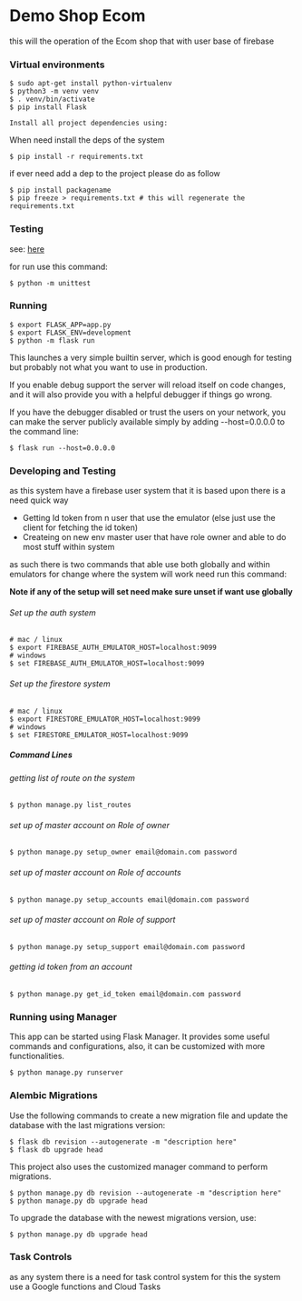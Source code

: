 # Demo Shop Ecom

this will the operation of the Ecom shop that with user base of firebase

### Virtual environments

```angular2html
$ sudo apt-get install python-virtualenv
$ python3 -m venv venv
$ . venv/bin/activate
$ pip install Flask

Install all project dependencies using:

```
When need install the deps of the system
```angular2html
$ pip install -r requirements.txt
```

if ever need add a dep to the project please do as follow
```angular2html
$ pip install packagename
$ pip freeze > requirements.txt # this will regenerate the requirements.txt
```

### Testing
see: [here](https://docs.python.org/3/library/unittest.htm)
<p>
for run use this command:
</p>

```angular2html
$ python -m unittest
```
### Running
 
```angular2html
$ export FLASK_APP=app.py
$ export FLASK_ENV=development
$ python -m flask run
```

This launches a very simple builtin server, which is good enough for testing but probably not what you want to use in production.

If you enable debug support the server will reload itself on code changes, and it will also provide you with a helpful debugger if things go wrong.

If you have the debugger disabled or trust the users on your network, you can make the server publicly available simply by adding --host=0.0.0.0 to the command line:

```angular2html
$ flask run --host=0.0.0.0
```

### Developing and Testing
<p>
as this system have a firebase user system that it is based upon there is a need quick way</p>
<ul>
    <li>Getting Id token from n user that use the emulator (else just use the client for fetching the id token)</li>
    <li>Createing on new env master user that have role owner and able to do most stuff within system</li>
</ul>
as such there is two commands that able use both globally and within emulators
for change where the system will work need run this command:
<p><b>Note if any of the setup will set need make sure unset if want use globally</b></p>

###### Set up the auth system

```angular2html
# mac / linux
$ export FIREBASE_AUTH_EMULATOR_HOST=localhost:9099
# windows
$ set FIREBASE_AUTH_EMULATOR_HOST=localhost:9099
```
###### Set up the firestore system

```angular2html
# mac / linux
$ export FIRESTORE_EMULATOR_HOST=localhost:9099
# windows
$ set FIRESTORE_EMULATOR_HOST=localhost:9099
```

##### Command Lines

###### getting list of route on the system
```angular2html
$ python manage.py list_routes
```

###### set up of master account on Role of owner
```angular2html
$ python manage.py setup_owner email@domain.com password
```

###### set up of master account on Role of accounts
```angular2html
$ python manage.py setup_accounts email@domain.com password
```

###### set up of master account on Role of support
```angular2html
$ python manage.py setup_support email@domain.com password
```
###### getting id token from an account
```angular2html
$ python manage.py get_id_token email@domain.com password
```


### Running using Manager

This app can be started using Flask Manager. It provides some useful commands and configurations, also, it can be customized with more functionalities.

```angular2html
$ python manage.py runserver
```

### Alembic Migrations

Use the following commands to create a new migration file and update the database with the last migrations version:

```angular2html
$ flask db revision --autogenerate -m "description here"
$ flask db upgrade head
```

This project also uses the customized manager command to perform migrations.
```angular2html
$ python manage.py db revision --autogenerate -m "description here"
$ python manage.py db upgrade head
```

To upgrade the database with the newest migrations version, use:

```angular2html
$ python manage.py db upgrade head
```

### Task Controls

as any system there is a need for task control system for this the system use a Google functions and Cloud Tasks
